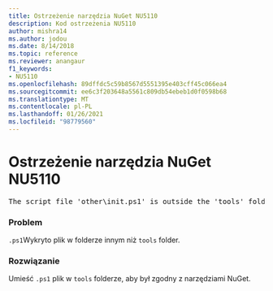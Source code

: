 ```yaml
---
title: Ostrzeżenie narzędzia NuGet NU5110
description: Kod ostrzeżenia NU5110
author: mishra14
ms.author: jodou
ms.date: 8/14/2018
ms.topic: reference
ms.reviewer: anangaur
f1_keywords:
- NU5110
ms.openlocfilehash: 89dffdc5c59b8567d5551395e403cff45c066ea4
ms.sourcegitcommit: ee6c3f203648a5561c809db54ebeb1d0f0598b68
ms.translationtype: MT
ms.contentlocale: pl-PL
ms.lasthandoff: 01/26/2021
ms.locfileid: "98779560"
---
```

# <a name="nuget-warning-nu5110"></a>Ostrzeżenie narzędzia NuGet NU5110
<pre>The script file 'other\init.ps1' is outside the 'tools' folder and hence will not be executed during installation of this package. Move it into the 'tools' folder.</pre>

### <a name="issue"></a>Problem

`.ps1`Wykryto plik w folderze innym niż `tools` folder.


### <a name="solution"></a>Rozwiązanie

Umieść `.ps1`  plik w `tools` folderze, aby był zgodny z narzędziami NuGet.

